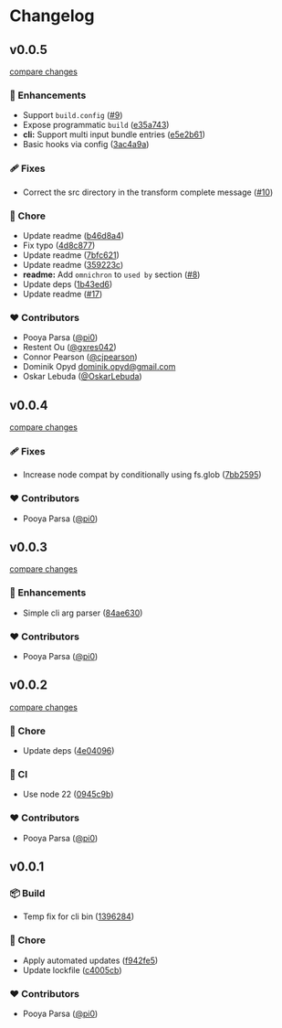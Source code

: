 # Changelog


## v0.0.5

[compare changes](https://github.com/unjs/obuild/compare/v0.0.4...v0.0.5)

### 🚀 Enhancements

- Support `build.config` ([#9](https://github.com/unjs/obuild/pull/9))
- Expose programmatic `build` ([e35a743](https://github.com/unjs/obuild/commit/e35a743))
- **cli:** Support multi input bundle entries ([e5e2b61](https://github.com/unjs/obuild/commit/e5e2b61))
- Basic hooks via config ([3ac4a9a](https://github.com/unjs/obuild/commit/3ac4a9a))

### 🩹 Fixes

- Correct the src directory in the transform complete message ([#10](https://github.com/unjs/obuild/pull/10))

### 🏡 Chore

- Update readme ([b46d8a4](https://github.com/unjs/obuild/commit/b46d8a4))
- Fix typo ([4d8c877](https://github.com/unjs/obuild/commit/4d8c877))
- Update readme ([7bfc621](https://github.com/unjs/obuild/commit/7bfc621))
- Update readme ([359223c](https://github.com/unjs/obuild/commit/359223c))
- **readme:** Add `omnichron` to `used by` section ([#8](https://github.com/unjs/obuild/pull/8))
- Update deps ([1b43ed6](https://github.com/unjs/obuild/commit/1b43ed6))
- Update readme ([#17](https://github.com/unjs/obuild/pull/17))

### ❤️ Contributors

- Pooya Parsa ([@pi0](https://github.com/pi0))
- Restent Ou ([@gxres042](https://github.com/gxres042))
- Connor Pearson ([@cjpearson](https://github.com/cjpearson))
- Dominik Opyd <dominik.opyd@gmail.com>
- Oskar Lebuda ([@OskarLebuda](https://github.com/OskarLebuda))

## v0.0.4

[compare changes](https://github.com/unjs/obuild/compare/v0.0.3...v0.0.4)

### 🩹 Fixes

- Increase node compat by conditionally using fs.glob ([7bb2595](https://github.com/unjs/obuild/commit/7bb2595))

### ❤️ Contributors

- Pooya Parsa ([@pi0](https://github.com/pi0))

## v0.0.3

[compare changes](https://github.com/unjs/obuild/compare/v0.0.2...v0.0.3)

### 🚀 Enhancements

- Simple cli arg parser ([84ae630](https://github.com/unjs/obuild/commit/84ae630))

### ❤️ Contributors

- Pooya Parsa ([@pi0](https://github.com/pi0))

## v0.0.2

[compare changes](https://github.com/unjs/obuild/compare/v0.0.1...v0.0.2)

### 🏡 Chore

- Update deps ([4e04096](https://github.com/unjs/obuild/commit/4e04096))

### 🤖 CI

- Use node 22 ([0945c9b](https://github.com/unjs/obuild/commit/0945c9b))

### ❤️ Contributors

- Pooya Parsa ([@pi0](https://github.com/pi0))

## v0.0.1


### 📦 Build

- Temp fix for cli bin ([1396284](https://github.com/unjs/obuild/commit/1396284))

### 🏡 Chore

- Apply automated updates ([f942fe5](https://github.com/unjs/obuild/commit/f942fe5))
- Update lockfile ([c4005cb](https://github.com/unjs/obuild/commit/c4005cb))

### ❤️ Contributors

- Pooya Parsa ([@pi0](https://github.com/pi0))

